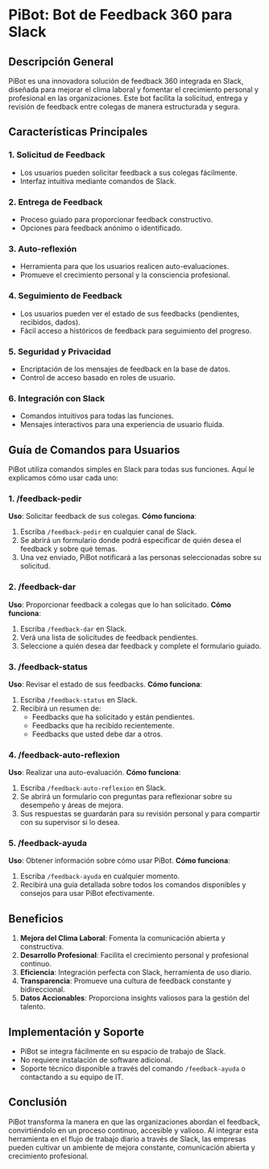 # PiBot: Bot de Feedback 360 para Slack

## Descripción General

PiBot es una innovadora solución de feedback 360 integrada en Slack, diseñada para mejorar el clima laboral y fomentar el crecimiento personal y profesional en las organizaciones. Este bot facilita la solicitud, entrega y revisión de feedback entre colegas de manera estructurada y segura.

## Características Principales

### 1. Solicitud de Feedback
- Los usuarios pueden solicitar feedback a sus colegas fácilmente.
- Interfaz intuitiva mediante comandos de Slack.

### 2. Entrega de Feedback
- Proceso guiado para proporcionar feedback constructivo.
- Opciones para feedback anónimo o identificado.

### 3. Auto-reflexión
- Herramienta para que los usuarios realicen auto-evaluaciones.
- Promueve el crecimiento personal y la consciencia profesional.

### 4. Seguimiento de Feedback
- Los usuarios pueden ver el estado de sus feedbacks (pendientes, recibidos, dados).
- Fácil acceso a históricos de feedback para seguimiento del progreso.

### 5. Seguridad y Privacidad
- Encriptación de los mensajes de feedback en la base de datos.
- Control de acceso basado en roles de usuario.

### 6. Integración con Slack
- Comandos intuitivos para todas las funciones.
- Mensajes interactivos para una experiencia de usuario fluida.

## Guía de Comandos para Usuarios

PiBot utiliza comandos simples en Slack para todas sus funciones. Aquí le explicamos cómo usar cada uno:

### 1. /feedback-pedir
**Uso**: Solicitar feedback de sus colegas.
**Cómo funciona**: 
1. Escriba `/feedback-pedir` en cualquier canal de Slack.
2. Se abrirá un formulario donde podrá especificar de quién desea el feedback y sobre qué temas.
3. Una vez enviado, PiBot notificará a las personas seleccionadas sobre su solicitud.

### 2. /feedback-dar
**Uso**: Proporcionar feedback a colegas que lo han solicitado.
**Cómo funciona**:
1. Escriba `/feedback-dar` en Slack.
2. Verá una lista de solicitudes de feedback pendientes.
3. Seleccione a quién desea dar feedback y complete el formulario guiado.

### 3. /feedback-status
**Uso**: Revisar el estado de sus feedbacks.
**Cómo funciona**:
1. Escriba `/feedback-status` en Slack.
2. Recibirá un resumen de:
   - Feedbacks que ha solicitado y están pendientes.
   - Feedbacks que ha recibido recientemente.
   - Feedbacks que usted debe dar a otros.

### 4. /feedback-auto-reflexion
**Uso**: Realizar una auto-evaluación.
**Cómo funciona**:
1. Escriba `/feedback-auto-reflexion` en Slack.
2. Se abrirá un formulario con preguntas para reflexionar sobre su desempeño y áreas de mejora.
3. Sus respuestas se guardarán para su revisión personal y para compartir con su supervisor si lo desea.

### 5. /feedback-ayuda
**Uso**: Obtener información sobre cómo usar PiBot.
**Cómo funciona**:
1. Escriba `/feedback-ayuda` en cualquier momento.
2. Recibirá una guía detallada sobre todos los comandos disponibles y consejos para usar PiBot efectivamente.

## Beneficios

1. **Mejora del Clima Laboral**: Fomenta la comunicación abierta y constructiva.
2. **Desarrollo Profesional**: Facilita el crecimiento personal y profesional continuo.
3. **Eficiencia**: Integración perfecta con Slack, herramienta de uso diario.
4. **Transparencia**: Promueve una cultura de feedback constante y bidireccional.
5. **Datos Accionables**: Proporciona insights valiosos para la gestión del talento.

## Implementación y Soporte

- PiBot se integra fácilmente en su espacio de trabajo de Slack.
- No requiere instalación de software adicional.
- Soporte técnico disponible a través del comando `/feedback-ayuda` o contactando a su equipo de IT.

## Conclusión

PiBot transforma la manera en que las organizaciones abordan el feedback, convirtiéndolo en un proceso continuo, accesible y valioso. Al integrar esta herramienta en el flujo de trabajo diario a través de Slack, las empresas pueden cultivar un ambiente de mejora constante, comunicación abierta y crecimiento profesional.